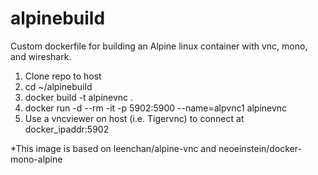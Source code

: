 # alpinebuild
Custom dockerfile for building an Alpine linux container with vnc, mono, and wireshark.

1. Clone repo to host
2. cd ~/alpinebuild
3. docker build -t alpinevnc .
4. docker run -d --rm -it -p 5902:5900 --name=alpvnc1 alpinevnc
5. Use a vncviewer on host (i.e. Tigervnc) to connect at docker_ipaddr:5902
  

*This image is based on leenchan/alpine-vnc and neoeinstein/docker-mono-alpine

